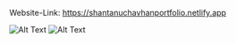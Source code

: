 Website-Link: https://shantanuchavhanportfolio.netlify.app

![Alt Text](https://res.cloudinary.com/ddw1upvx3/image/upload/v1703765774/wwqhrw6cnbublhuyyj7u.png)
![Alt Text](https://res.cloudinary.com/ddw1upvx3/image/upload/v1703765795/k7n8mm2r9fhmdzx2ldhd.png)
